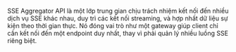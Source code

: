 SSE Aggregator API là một lớp trung gian chịu trách nhiệm kết nối đến nhiều dịch vụ SSE khác nhau, duy trì các kết nối streaming, và hợp nhất dữ liệu sự kiện theo thời gian thực. Nó đóng vai trò như một gateway giúp client chỉ cần kết nối đến một endpoint duy nhất, thay vì phải quản lý nhiều luồng SSE riêng biệt.
